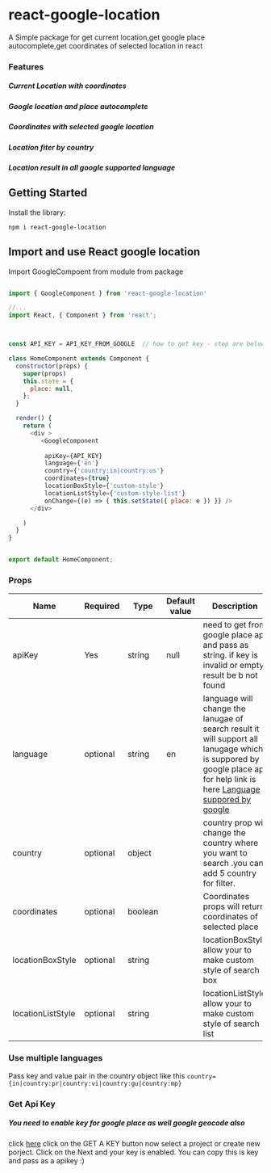 # react-google-location
A Simple package for get current location,get google place autocomplete,get coordinates of selected location in react

### Features
##### Current Location with coordinates
##### Google location and place autocomplete
##### Coordinates with selected google location
##### Location fiter by country 
##### Location result in all google supported language



## Getting Started
Install the library:

```` npm i react-google-location ````

## Import and use React google location
Import GoogleCompoent from module from package 

```javascript 

import { GoogleComponent } from 'react-google-location' 

//... 
import React, { Component } from 'react';



const API_KEY = API_KEY_FROM_GOOGLE  // how to get key - step are below

class HomeComponent extends Component {
  constructor(props) {
    super(props)
    this.state = {
      place: null,
    };
  }

  render() {
    return (
      <div >
         <GoogleComponent
         
          apiKey={API_KEY}
          language={'en'}
          country={'country:in|country:us'}
          coordinates={true}
          locationBoxStyle={'custom-style'}
          locationListStyle={'custom-style-list'}
          onChange={(e) => { this.setState({ place: e }) }} />
      </div>

    )
  } 
}


export default HomeComponent;

````

### Props


| Name          | Required | Type     | Default value | Description                                                                                                                  |
|-----------------|----------|----------|---------------|------------------------------------------------------------------------------------------------------------------------------|
|   apiKey    | Yes     | string   |      null         | need to get from google place api and pass as string. if key is invalid or empty result be b not found                                                                 |
|   language    | optional     | string   |      en         | language will change the lanugae of search result it will support all lanugage which is suppored by google place api for help link is here  [Language suppored by google](https://developers.google.com/maps/faq#languagesupport)    |                                                     |
|   country    | optional     | object   |               | country prop will change the country where you want to search .you can add 5 country for filter.  |
|   coordinates    | optional     | boolean   |               | Coordinates props will return coordinates of selected place  |
|   locationBoxStyle    | optional     | string   |               | locationBoxStyle allow your to make custom style of search box   |
|   locationListStyle    | optional     | string   |               | locationListStyle allow your to make custom style of search list   |


### Use multiple languages

Pass key and value pair in the country object like this ```` country={in|country:pr|country:vi|country:gu|country:mp}  ````


### Get Api Key 

##### You need to enable key for google place as well google geocode also
click [here](https://developers.google.com/places/web-service/get-api-key)
click on the GET A KEY button 
now select a project or create new porject.
Click on the Next and your key is enabled. You can copy this is key and pass as a apikey :)


